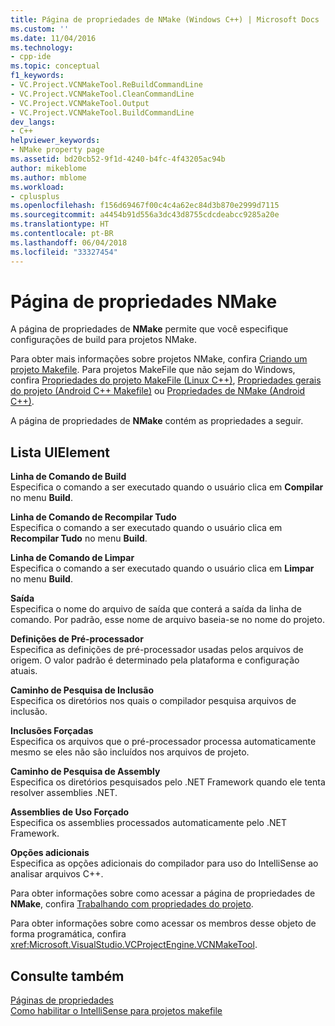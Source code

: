 ```yaml
---
title: Página de propriedades de NMake (Windows C++) | Microsoft Docs
ms.custom: ''
ms.date: 11/04/2016
ms.technology:
- cpp-ide
ms.topic: conceptual
f1_keywords:
- VC.Project.VCNMakeTool.ReBuildCommandLine
- VC.Project.VCNMakeTool.CleanCommandLine
- VC.Project.VCNMakeTool.Output
- VC.Project.VCNMakeTool.BuildCommandLine
dev_langs:
- C++
helpviewer_keywords:
- NMake property page
ms.assetid: bd20cb52-9f1d-4240-b4fc-4f43205ac94b
author: mikeblome
ms.author: mblome
ms.workload:
- cplusplus
ms.openlocfilehash: f156d69467f00c4c4a62ec84d3b870e2999d7115
ms.sourcegitcommit: a4454b91d556a3dc43d8755cdcdeabcc9285a20e
ms.translationtype: HT
ms.contentlocale: pt-BR
ms.lasthandoff: 06/04/2018
ms.locfileid: "33327454"
---
```

# <a name="nmake-property-page"></a>Página de propriedades NMake
A página de propriedades de **NMake** permite que você especifique configurações de build para projetos NMake.  
  
 Para obter mais informações sobre projetos NMake, confira [Criando um projeto Makefile](../ide/creating-a-makefile-project.md). Para projetos MakeFile que não sejam do Windows, confira [Propriedades do projeto MakeFile (Linux C++)](../linux/prop-pages/makefile-linux.md), [Propriedades gerais do projeto (Android C++ Makefile)](/visualstudio/cross-platform/general-makefile-android-prop-page) ou [Propriedades de NMake (Android C++)](/visualstudio/cross-platform/nmake-android-prop-page).
  
 A página de propriedades de **NMake** contém as propriedades a seguir.  
  
## <a name="uielement-list"></a>Lista UIElement  
 **Linha de Comando de Build**  
 Especifica o comando a ser executado quando o usuário clica em **Compilar** no menu **Build**.  
  
 **Linha de Comando de Recompilar Tudo**  
 Especifica o comando a ser executado quando o usuário clica em **Recompilar Tudo** no menu **Build**.  
  
 **Linha de Comando de Limpar**  
 Especifica o comando a ser executado quando o usuário clica em **Limpar** no menu **Build**.  
  
 **Saída**  
 Especifica o nome do arquivo de saída que conterá a saída da linha de comando. Por padrão, esse nome de arquivo baseia-se no nome do projeto.  
  
 **Definições de Pré-processador**  
 Especifica as definições de pré-processador usadas pelos arquivos de origem. O valor padrão é determinado pela plataforma e configuração atuais.  
  
 **Caminho de Pesquisa de Inclusão**  
 Especifica os diretórios nos quais o compilador pesquisa arquivos de inclusão.  
  
 **Inclusões Forçadas**  
 Especifica os arquivos que o pré-processador processa automaticamente mesmo se eles não são incluídos nos arquivos de projeto.  
  
 **Caminho de Pesquisa de Assembly**  
 Especifica os diretórios pesquisados pelo .NET Framework quando ele tenta resolver assemblies .NET.  
  
 **Assemblies de Uso Forçado**  
 Especifica os assemblies processados automaticamente pelo .NET Framework.  
  
 **Opções adicionais**  
 Especifica as opções adicionais do compilador para uso do IntelliSense ao analisar arquivos C++.  
  
 Para obter informações sobre como acessar a página de propriedades de **NMake**, confira [Trabalhando com propriedades do projeto](../ide/working-with-project-properties.md).  
  
 Para obter informações sobre como acessar os membros desse objeto de forma programática, confira <xref:Microsoft.VisualStudio.VCProjectEngine.VCNMakeTool>.  
  
## <a name="see-also"></a>Consulte também  
 [Páginas de propriedades](../ide/property-pages-visual-cpp.md)   
 [Como habilitar o IntelliSense para projetos makefile](../ide/how-to-enable-intellisense-for-makefile-projects.md)